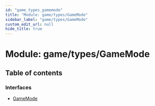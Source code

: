 ```yaml
---
id: "game_types_gamemode"
title: "Module: game/types/GameMode"
sidebar_label: "game/types/GameMode"
custom_edit_url: null
hide_title: true
---
```


# Module: game/types/GameMode

## Table of contents

### Interfaces

- [GameMode](../interfaces/game_types_gamemode.gamemode.md)
